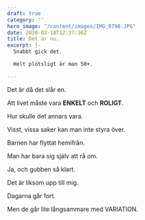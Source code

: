 ```yaml
---
draft: true
category: ''
hero_image: "/content/images/IMG_9798.JPG"
date: 2020-03-18T12:37:36Z
title: Det är nu.
excerpt: |-
  Snabbt gick det.

  Helt plötsligt är man 50+.

---
```

Det är då det slår en.

Att livet måste vara **ENKELT** och **ROLIGT**.

Hur skulle det annars vara.

Visst, vissa saker kan man inte styra över.

Barnen har flyttat hemifrån.

Man har bara sig själv att rå om.

Ja, och gubben så klart.

Det är liksom upp till mig.

Dagarna går fort.

Men de går lite långsammare med VARIATION.